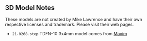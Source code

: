 ## 3D Model Notes
These models are not created by Mike Lawrence and have their own respective licenses and trademark. Please visit their web pages.
* `21-0268.step` TDFN-10 3x4mm model comes from [Maxim](https://www.maximintegrated.com/en/design/design-tools/cad-and-layout/cad.html)
